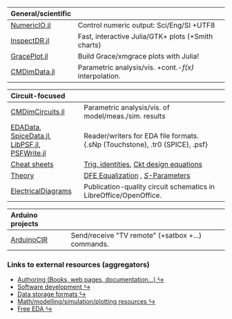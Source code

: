 <!-- Reference-style links to make tables & lists more readable -->
[NumericIO]: <https://github.com/ma-laforge/NumericIO.jl>
[InspectDR]: <https://github.com/ma-laforge/InspectDR.jl>
[GracePlot]: <https://github.com/ma-laforge/GracePlot.jl>
[CMDimData]: <https://github.com/ma-laforge/CMDimData.jl>
[CMDimCircuits]: <https://github.com/ma-laforge/CMDimCircuits.jl>
[EDAData]: <https://github.com/ma-laforge/CMDimCircuits.jl/blob/master/doc/EDAData.md>
[SpiceData]: <https://github.com/ma-laforge/SpiceData.jl>
[LibPSF]: <https://github.com/ma-laforge/LibPSF.jl>
[PSFWrite]: <https://github.com/ma-laforge/PSFWrite.jl>

[ElectricalDiagrams]: <https://github.com/ma-laforge/ElectricalDiagrams>
[Cheatsheets]: <https://github.com/ma-laforge/DocsLaTeX_Electrical>
[CSTrig]: <https://raw.githubusercontent.com/ma-laforge/DocsLaTeX_Electrical/master/RepoPDF/TrigIdentities.pdf>
[CSCkt]: <https://raw.githubusercontent.com/ma-laforge/DocsLaTeX_Electrical/master/RepoPDF/CktDesignEq.pdf>
[Theory]: <https://github.com/ma-laforge/DocsLaTeX_Electrical>
[TDFE]: <https://raw.githubusercontent.com/ma-laforge/DocsLaTeX_Electrical/master/RepoPDF/FilterDFE.pdf>
[TSParam]: <https://raw.githubusercontent.com/ma-laforge/DocsLaTeX_Electrical/master/RepoPDF/SParameters.pdf>

[ArduinoCIR]: <https://github.com/ma-laforge/ArduinoCIR>

[EXTauthoring]: <https://ma-laforge.github.io/extresouces/authoring>
[EXTsoftware]: <https://ma-laforge.github.io/extresouces/softwaredev>
[EXTdatastorage]: <https://ma-laforge.github.io/extresouces/datastoragefmt>
[EXTmodelling]: <https://ma-laforge.github.io/extresouces/modelling>
[EXTfreeEDA]: <https://ma-laforge.github.io/extresouces/freeeda>


| General/scientific |   |
| :--- | :--- |
| [NumericIO.jl][NumericIO] | Control numeric output: Sci/Eng/SI +UTF8  |
| [InspectDR.jl][InspectDR] | Fast, interactive Julia/GTK+ plots (+Smith charts) |
| [GracePlot.jl][GracePlot] | Build Grace/xmgrace plots with Julia! |
| [CMDimData.jl][CMDimData] | Parametric analysis/vis. +cont.-<var>f(x)</var> interpolation. |

| Circuit-focused |   |
| :--- | :--- |
| [CMDimCircuits.jl][CMDimCircuits] | Parametric analysis/vis. of model/meas./sim. results |
| [EDAData], [SpiceData.jl][SpiceData], <br> [LibPSF.jl][LibPSF], [PSFWrite.jl][PSFWrite] | Reader/writers for EDA file formats.<br>{.sNp (Touchstone), .tr0 (SPICE), .psf} |
| [Cheat sheets][Cheatsheets] | [Trig. identities][CSTrig], [Ckt design equations][CSCkt] |
| [Theory] | [DFE Equalization][TDFE] , [<var>S</var>-Parameters][TSParam] |
| [ElectricalDiagrams] | Publication-quality circuit schematics in LibreOffice/OpenOffice. |

| Arduino projects |   |
| :--- | :--- |
| [ArduinoCIR] | Send/receive "TV remote" (+satbox +...) commands. |

### Links to external resources (aggregators)
 - [Authoring (Books, web pages, documentation...) &#x21AA;][EXTauthoring]
 - [Software development &#x21AA;][EXTsoftware]
 - [Data storage formats &#x21AA;][EXTdatastorage]
 - [Math/modelling/simulation/plotting resources &#x21AA;][EXTmodelling]
 - [Free EDA &#x21AA;][EXTfreeEDA]


<!--
**ma-laforge/ma-laforge** is a ✨ _special_ ✨ repository because its `README.md` (this file) appears on your GitHub profile.

Here are some ideas to get you started:

- 🔭 I’m currently working on ...
- 🌱 I’m currently learning ...
- 👯 I’m looking to collaborate on ...
- 🤔 I’m looking for help with ...
- 💬 Ask me about ...
- 📫 How to reach me: ...
- 😄 Pronouns: ...
- ⚡ Fun fact: ...
-->
